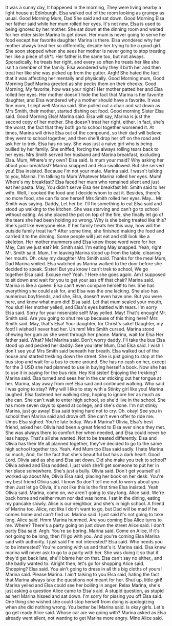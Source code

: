It was a sunny day, It happened in the morning, They were living nearby a light house at Edinburgh.
Elsa walked out of the room looking as grumpy as usual.
Good Morning Mum, Dad She said and sat down.
Good Morning Elsa her father said while her mum rolled her eyes.
It's not new, Elsa is used to being ignored by her mother.
She sat down at the dinning room and waited for her elder sister Marina to get down.
Her mum is never going to serve her food except her favorite daughter Marina is there.
Elsa wondered why her mother always treat her so differently, despite her trying to be a good girl.
She soon stopped when she sees her mother is never going to stop treating her like a piece of sh*t.
Her father is the same too, but not always.
Sporadically, he treats her right, and every so often he treats her like she isn't a member of the family.
Elsa wondered why they'll birth her and then treat her like she was picked up from the gutter.
Argh! She hated the fact that it was affecting her mentally and physically.
Good Morning mum, Good Morning Dad! Marina greeted as she pecks them on their cheeks.
Good Morning, My favorite, how was your night? Her mother patted her and Elsa rolled her eyes.
Her mother doesn't hide the fact that Marina is her favorite daughter, and Elsa wondered why a mother should have a favorite.
It was fine mom, I slept well Marina said.
She pulled out a chair and sat down as Mrs Smith, their mother, started dishing out food.
Good morning Sister Elsa said.
Good Morning Elsa! Marina said.
Elsa will say, Marina is just the second copy of her mother.
She doesn't treat her right, either.
In fact, she's the worst, the fact that they both go to school together worsened it.
At times, Marina will drive Elsa out of the compound, so their dad will believe they went to school together, and then she'll drop her off on the road and ask her to trek.
Elsa has no say.
She was just a naive girl who is being bullied by her family.
She sniffed, forcing the always rolling tears back to her eyes.
Mrs Smith served her husband and Marina breakfast, excluding Elsa.
Mum, Where's my own? Elsa said.
Is mum your maid? Why asking her about your breakfast? Marina snapped and Elsa swallowed.
But she served you! Elsa insisted.
Because I'm not your mate.
Marina said.
I wasn't talking to you, Marina.
I'm talking to Mum Whatever Marina rolled her eyes.
Mum! Where's my breakfast? Elsa faced her mum who remained silent and just eat her pasta.
May, You didn't serve Elsa her breakfast Mr.
Smith said to her wife.
Well, I cooked the food and I decide whom to eat it.
Besides, there's no more food, she can fix one herself Mrs Smith rolled her eyes.
May… Mr.
Smith was saying.
Daddy, Let her be.
I'll fix something to eat Elsa said and stood up walking to the kitchen.
She was starving and can't go to school without eating.
As she placed the pot on top of the fire, she finally let go of the tears she had been holding so wrong.
Why is she being treated like this? She's just like everyone else.
If her family treats her this way, how will the outside family treat her? After some time, she finished making the food and carried it to the dinning.
Some people will just eat and still look like a skeleton.
Her mother mummers and Elsa knew those word were for her.
May, Can we just eat? Mr.
Smith said.
I'm eating May snapped.
Yeah, right Mr.
Smith said.
Mum, I'm leaving Marina stood up from the table, cleaning her mouth.
Oh.
okay my daughter Mrs Smith said.
Thanks for the meal Mum, Dad Marina smiled.
Elsa watched as Marina walked to the door before she decided to speak.
Sister! But you know I can't trek to school, We go together Elsa said.
Excuse me? Yeah.
! Here she goes again.
Am I supposed to sit down and wait for you to get your ass off that chair? Marina said.
Marina is like a queen.
Elsa can't even compare herself to her.
She has everything she could ask for, and Elsa was the one lacking.
She also has numerous boyfriends, and she, Elsa, doesn't even have one.
But you were here, and know what mum did! Elsa said.
Let that mum sealed your mouth, You slut! Her mother yelled, and Elsa's eyes battled with tears.
I'm sorry Elsa said.
Sorry for your miserable self! May yelled.
May! That's enough! Mr.
Smith said.
Are you going to shut me up because of this thing here? Mrs Smith said.
May, that's Elsa! Your daughter, for Christ's sake! Daughter, my foot! I wished I never had her.
Uh mm! Mrs Smith cursed.
Marina stood chewing her gum as she went through her phone.
Marina, wait for Elsa Her father said.
What? Me! Marina said.
Don't worry daddy.
I'll take the bus Elsa stood up and pecked her daddy.
See you later Mum, Dad Elsa said.
I wish I don't see you! Mrs Smith said beneath her breath.
Elsa walked out of the house and started trekking down the street.
She is just going to stop at the bus stop and wait for a bus to come around.
She has no cash on her, except for the 3 USD she had planned to use in buying herself a book.
Now she has to use it in paying for the bus ride.
Hey Kid sister! Enjoying the trekking? Marina said.
Elsa turned and sees her in the car sticking out her tongue at her.
Marina, stay away from me! Elsa said and continued walking.
Who said I was going to stay? Why will I like to stay with a Stinky girl like you! Marina laughed.
Elsa fastened her walking step, hoping to ignore her as much as she can.
She can't wait to enter high school, so she'd live in the school.
She has more seven days to spend at college, and she's done.
I'm not stinky Marina, just go away! Elsa said trying hard not to cry.
Oh.
okay! See you in school then Marina said and drove off.
She can't even offer to ride me.
Umps Elsa sighed.
 You're late today.
Was it Marina? Olivia, Elsa's best friend, asked her.
Olivia had been a great friend to Elsa ever since they met.
She was always there to comfort her when needed, and Elsa could never be less happy.
That's all she wanted.
Not to be treated differently.
Elsa and Olivia has their life all planned together, they've decided to go to the same high school together too.
Yeah.
And Mum too Elsa said sadly.
I hate Marina so much, And, for the fact that she's beautiful but has a dark heart.
Good Lord.
Olivia said as she and Elsa sat down.
Did she make you trek to school? Olivia asked and Elsa nodded.
I just wish she'll get someone to put her in her place somewhere.
She's just a bully.
Olivia said.
Don't get yourself all worked up about Me, Olivia Elsa said, placing her book on her desk.
You're my best friend Olivia said.
I know So don't tell me not to worry about you then Just let go Olivia, it's not like this is the first time Elsa insisted.
Yeah Olivia said.
 Marina, come on, we aren't going to stay long.
Alice said.
We're back home and neither mum nor dad was home.
I sat in the dining, eating my pancake slowly.
Alice is our neighbor, and she's in high school.
A friend of Marina too.
Alice, not like I don't want to go, but Dad will be mad if he comes home and can't find us.
Marina said.
I just said it's not going to take long.
Alice said.
Hmm Marina hummed.
Are you coming Elsa Alice turns to me.
Where? There's a party going on just down the street Alice said.
I don't party Elsa said.
Argh.
You're so boring.
Marina said.
Come on Alice, if it's not going to be long, then I'll go with you.
And you're coming Elsa Marina said with authority.
I just said I'm not interested? Elsa said.
Who needs you to be interested? You're coming with us and that's it.
Marina said.
Elsa knew marina will never ask to go to a party with her.
She was doing it so that if they'd get back late, she'll blame her on that.
Elsa can't say no either,, and she badly wanted to.
Alright then, let's go for shopping Alice said.
Shopping? Elsa said.
You ain't going to dress in all this big cloths of yours! Marina said.
Please Marina.
I ain't talking to you Elsa said, hating the fact that Marina always take the questions not meant for her.
Shut up, little girl! Marina yelled and Elsa could see her boiling in anger.
Relax Marina, she's just asking a question Alice came to Elsa's aid.
 A stupid question, as stupid as her! Marina hissed and sat down.
I'm sorry for pissing you off Elsa said.
One thing she wished she could stop herself from doing is apologizing when she did nothing wrong.
You better be! Marina said.
Is okay girls.
Let's go get ready Alice said.
Whose car are we going with? Marina asked as Elsa already went silent, not wanting to get Marina more angry.
Mine Alice said.

